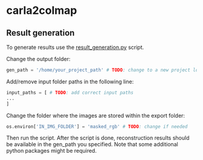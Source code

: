 # carla2colmap
## Result generation
To generate results use the [result_generation.py](https://github.com/alexkobal/carla2colmap/blob/master/result_generation.py) script.

Change the output folder:
```python
gen_path = '/home/your_project_path' # TODO: change to a new project location (root directory)
```
Add/remove input folder paths in the following line:
```python
input_paths = [ # TODO: add correct input paths
...
]
```
Change the folder where the images are stored within the export folder:
```python
os.environ['IN_IMG_FOLDER'] = 'masked_rgb' # TODO: change if needed
```
Then run the script. After the script is done, reconstruction results should be available in the gen_path you specified.
Note that some additional python packages might be required.
